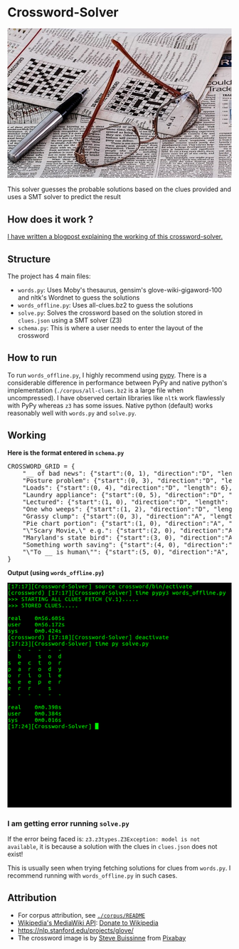# Crossword-Solver
<p align="center">
<img src="https://github.com/pncnmnp/Crossword-Solver/blob/master/screenshots/newspaper.jpg">
</p>

This solver guesses the probable solutions based on the clues provided and uses a SMT solver to predict the result

## How does it work ?
[I have written a blogpost explaining the working of this crossword-solver.](https://pncnmnp.github.io/blogs/crossword-1.html)

## Structure
The project has 4 main files:
*  `words.py`: Uses Moby's thesaurus, gensim's glove-wiki-gigaword-100 and nltk's Wordnet to guess the solutions
* `words_offline.py`: Uses all-clues.bz2 to guess the solutions
* `solve.py`: Solves the crossword based on the solution stored in `clues.json` using a SMT solver (Z3)
* `schema.py`: This is where a user needs to enter the layout of the crossword

## How to run
To run `words_offline.py`, I highly recommend using [pypy](https://pypy.org/). 
There is a considerable difference in performance between PyPy and native python's implementation (`./corpus/all-clues.bz2` is a large file when uncompressed).
I have observed certain libraries like `nltk` work flawlessly with PyPy whereas `z3` has some issues.
Native python (default) works reasonably well with `words.py` and `solve.py`.

## Working
**Here is the format entered in `schema.py`**

<pre>
CROSSWORD_GRID = {
	"__ of bad news": {"start":(0, 1), "direction":"D", "length": 6},
	"Posture problem": {"start":(0, 3), "direction":"D", "length": 5},
	"Loads": {"start":(0, 4), "direction":"D", "length": 6},
	"Laundry appliance": {"start":(0, 5), "direction":"D", "length": 5},
	"Lectured": {"start":(1, 0), "direction":"D", "length": 5},
	"One who weeps": {"start":(1, 2), "direction":"D", "length": 5},
	"Grassy clump": {"start":(0, 3), "direction":"A", "length": 3},
	"Pie chart portion": {"start":(1, 0), "direction":"A", "length": 6},
	"\"Scary Movie,\" e.g.": {"start":(2, 0), "direction":"A", "length": 6},
	"Maryland's state bird": {"start":(3, 0), "direction":"A", "length": 6},
	"Something worth saving": {"start":(4, 0), "direction":"A", "length": 6},
	"\"To __ is human\"": {"start":(5, 0), "direction":"A", "length": 3}
}
</pre>

**Output (using `words_offline.py`)**

![Crossword Output](https://github.com/pncnmnp/Crossword-Solver/blob/master/screenshots/output-crossword.png)

### I am getting error running `solve.py`
If the error being faced is: `z3.z3types.Z3Exception: model is not available`, it is because a solution with the clues in `clues.json` does not exist!

This is usually seen when trying fetching solutions for clues from `words.py`. I recommend running with `words_offline.py` in such cases.

## Attribution
* For corpus attribution, see [`./corpus/README`](https://github.com/pncnmnp/Crossword-Solver/blob/master/corpus/README.txt)
* [Wikipedia's MediaWiki API](https://www.mediawiki.org/wiki/API:Main_page): [Donate to Wikipedia](https://wikimediafoundation.org/support/)
* https://nlp.stanford.edu/projects/glove/
* The crossword image is by <a href="https://pixabay.com/users/stevepb-282134/?utm_source=link-attribution&amp;utm_medium=referral&amp;utm_campaign=image&amp;utm_content=412452">Steve Buissinne</a> from <a href="https://pixabay.com/?utm_source=link-attribution&amp;utm_medium=referral&amp;utm_campaign=image&amp;utm_content=412452">Pixabay</a>
